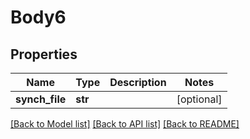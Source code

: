 # Body6

## Properties
Name | Type | Description | Notes
------------ | ------------- | ------------- | -------------
**synch_file** | **str** |  | [optional] 

[[Back to Model list]](../README.md#documentation-for-models) [[Back to API list]](../README.md#documentation-for-api-endpoints) [[Back to README]](../README.md)

